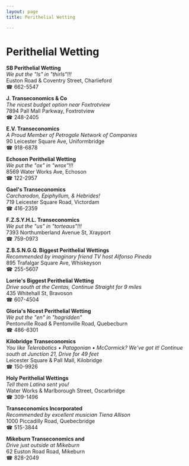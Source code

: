 ```yaml
---
layout: page 
title: Perithelial Wetting

---
```



# Perithelial Wetting


 **SB Perithelial Wetting**  
_We put the "ls" in "thirls"!!!_  
Euston Road & Coventry Street, Charlieford  
☎ 662-5547

**J. Transeconomics & Co**  
_The nicest budget option near Foxtrotview_  
7894 Pall Mall Parkway, Foxtrotview  
☎ 248-2405

**E.V. Transeconomics**  
_A Proud Member of Petrogale Network of Companies_  
90 Leicester Square Ave, Uniformbridge  
☎ 918-6878

**Echoson Perithelial Wetting**  
_We put the "ox" in "wrox"!!!_  
8569 Water Works Ave, Echoson  
☎ 122-2957

**Gael's Transeconomics**  
_Carcharodon, Epiphyllum, & Hebrides!_  
719 Leicester Square Road, Victordam  
☎ 416-2359

**F.Z.S.Y.H.L. Transeconomics**  
_We put the "us" in "torteaus"!!!_  
7393 Northumberland Avenue St, Xrayport  
☎ 759-0973

**Z.B.S.N.G.Q. Biggest Perithelial Wettings**  
_Recommended by imaginary friend TV host Alfonso Pineda_  
895 Trafalgar Square Ave, Whiskeyson  
☎ 255-5607

**Lorrie's Biggest Perithelial Wetting**  
_Drive south at the Centas, Continue Straight for 9 miles_  
435 Whitehall St, Bravoson  
☎ 607-4504

**Gloria's Nicest Perithelial Wetting**  
_We put the "en" in "hagridden"_  
Pentonville Road & Pentonville Road, Quebecburn  
☎ 486-6301

**Kilobridge Transeconomics**  
_You like Telerobotics • Patagonian • McCormick? We've got it! 
Continue south at Junction 21, Drive for 49 feet_  
Leicester Square & Pall Mall, Kilobridge  
☎ 150-9926

**Holy Perithelial Wettings**  
_Tell them Latina sent you!_  
Water Works & Marlborough Street, Oscarbridge  
☎ 309-1496

**Transeconomics Incorporated**  
_Recommended by excellent musician Tiena Allison_  
1000 Piccadilly Road, Quebecbridge  
☎ 515-3844

**Mikeburn Transeconomics and**  
_Drive just outside at Mikeburn_  
62 Euston Road Road, Mikeburn  
☎ 828-2049

